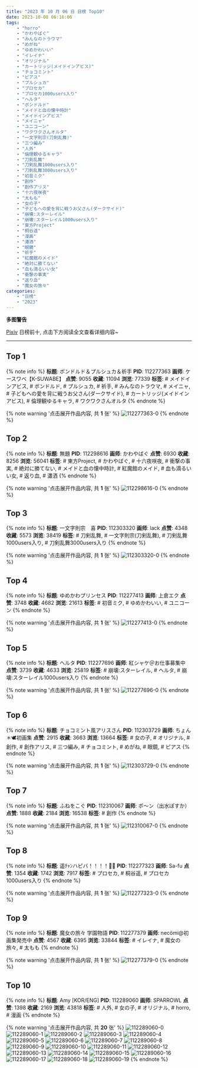 ```yaml
---
title: "2023 年 10 月 06 日 日榜 Top10"
date: 2023-10-08 06:16:06
tags:
    - "horro"
    - "かわやばぐ"
    - "みんなのトラウマ"
    - "めがね"
    - "ゆめかわいい"
    - "イレイナ"
    - "オリジナル"
    - "カートリッジ(メイドインアビス)"
    - "チョコミント"
    - "ピアス"
    - "プルシュカ"
    - "プロセカ"
    - "プロセカ1000users入り"
    - "ヘルタ"
    - "ボンドルド"
    - "メイドと血の懐中時計"
    - "メイドインアビス"
    - "メイニャ"
    - "ユニコーン"
    - "ワクワクさんオルタ"
    - "一文字則宗(刀剣乱舞)"
    - "三つ編み"
    - "人外"
    - "倫理観ゆるキャラ"
    - "刀剣乱舞"
    - "刀剣乱舞1000users入り"
    - "刀剣乱舞3000users入り"
    - "初音ミク"
    - "創作"
    - "創作アリス"
    - "十六夜咲夜"
    - "太もも"
    - "女の子"
    - "子どもへの愛を背に戦うお父さん(ダークサイド)"
    - "崩壊:スターレイル"
    - "崩壊:スターレイル1000users入り"
    - "東方Project"
    - "桐谷遥"
    - "漫画"
    - "瀟洒"
    - "眼鏡"
    - "祈手"
    - "紅魔館のメイド"
    - "絶対に勝てない"
    - "血も滴るいい女"
    - "衝撃の事実"
    - "返り血"
    - "魔女の旅々"
categories:
    - "日榜"
    - "2023"
---
```


<i class="fa fa-triangle-exclamation"></i>**多图警告**<i class="fa fa-triangle-exclamation"></i>

[Pixiv](https://www.pixiv.net/) 日榜前十, 点击下方阅读全文查看详细内容~

<!-- more -->

---

## Top 1

{% note info %}
**标题**: ボンドルド＆プルシュカ＆祈手
**PID**: 112277363 **画师**: ケースワベ【K-SUWABE】
**点赞**: 9055 **收藏**: 11094 **浏览**: 77339
**标签**: # メイドインアビス, # ボンドルド, # プルシュカ, # 祈手, # みんなのトラウマ, # メイニャ, # 子どもへの愛を背に戦うお父さん(ダークサイド), # カートリッジ(メイドインアビス), # 倫理観ゆるキャラ, # ワクワクさんオルタ
{% endnote %}

{% note warning '点击展开作品内容, 共 **1** 张' %}
![112277363-0](https://i.pixiv.re/img-original/img/2023/10/05/00/00/19/112277363_p0.jpg)
{% endnote %}

## Top 2

{% note info %}
**标题**: 無題
**PID**: 112298616 **画师**: かわやばぐ
**点赞**: 6930 **收藏**: 8256 **浏览**: 56041
**标签**: # 東方Project, # かわやばぐ, # 十六夜咲夜, # 衝撃の事実, # 絶対に勝てない, # メイドと血の懐中時計, # 紅魔館のメイド, # 血も滴るいい女, # 返り血, # 瀟洒
{% endnote %}

{% note warning '点击展开作品内容, 共 **1** 张' %}
![112298616-0](https://i.pixiv.re/img-original/img/2023/10/05/21/30/11/112298616_p0.jpg)
{% endnote %}

## Top 3

{% note info %}
**标题**: 一文字則宗　喜
**PID**: 112303320 **画师**: lack
**点赞**: 4348 **收藏**: 5573 **浏览**: 38419
**标签**: # 刀剣乱舞, # 一文字則宗(刀剣乱舞), # 刀剣乱舞1000users入り, # 刀剣乱舞3000users入り
{% endnote %}

{% note warning '点击展开作品内容, 共 **1** 张' %}
![112303320-0](https://i.pixiv.re/img-original/img/2023/10/06/00/00/28/112303320_p0.png)
{% endnote %}

## Top 4

{% note info %}
**标题**: ゆめかわプリンセス
**PID**: 112277413 **画师**: 上倉エク
**点赞**: 3748 **收藏**: 4682 **浏览**: 21613
**标签**: # 初音ミク, # ゆめかわいい, # ユニコーン
{% endnote %}

{% note warning '点击展开作品内容, 共 **1** 张' %}
![112277413-0](https://i.pixiv.re/img-original/img/2023/10/05/00/00/30/112277413_p0.jpg)
{% endnote %}

## Top 5

{% note info %}
**标题**: ヘルタ
**PID**: 112277696 **画师**: 紅シャケ＠お仕事募集中
**点赞**: 3739 **收藏**: 4633 **浏览**: 25819
**标签**: # 崩壊:スターレイル, # ヘルタ, # 崩壊:スターレイル1000users入り
{% endnote %}

{% note warning '点击展开作品内容, 共 **1** 张' %}
![112277696-0](https://i.pixiv.re/img-original/img/2023/10/05/00/04/09/112277696_p0.jpg)
{% endnote %}

## Top 6

{% note info %}
**标题**: チョコミント風アリスさん
**PID**: 112303729 **画师**: ちょん＊🕊初画集
**点赞**: 2915 **收藏**: 3663 **浏览**: 13664
**标签**: # 女の子, # オリジナル, # 創作, # 創作アリス, # 三つ編み, # チョコミント, # めがね, # 眼鏡, # ピアス
{% endnote %}

{% note warning '点击展开作品内容, 共 **1** 张' %}
![112303729-0](https://i.pixiv.re/img-original/img/2023/10/06/00/07/27/112303729_p0.png)
{% endnote %}

## Top 7

{% note info %}
**标题**: ふねをこぐ
**PID**: 112310067 **画师**: ポ～ン（出水ぽすか）
**点赞**: 1888 **收藏**: 2184 **浏览**: 16538
**标签**: # 創作
{% endnote %}

{% note warning '点击展开作品内容, 共 **1** 张' %}
![112310067-0](https://i.pixiv.re/img-original/img/2023/10/06/07/30/00/112310067_p0.jpg)
{% endnote %}

## Top 8

{% note info %}
**标题**: 遥ﾁｬﾝハピバ！！！！🎂🎉
**PID**: 112277323 **画师**: Sa-fu
**点赞**: 1354 **收藏**: 1742 **浏览**: 7917
**标签**: # プロセカ, # 桐谷遥, # プロセカ1000users入り
{% endnote %}

{% note warning '点击展开作品内容, 共 **1** 张' %}
![112277323-0](https://i.pixiv.re/img-original/img/2023/10/05/00/00/14/112277323_p0.jpg)
{% endnote %}

## Top 9

{% note info %}
**标题**: 魔女の旅々 学園物語
**PID**: 112277379 **画师**: necömi@初画集発売中
**点赞**: 4567 **收藏**: 6395 **浏览**: 33844
**标签**: # イレイナ, # 魔女の旅々, # 太もも
{% endnote %}

{% note warning '点击展开作品内容, 共 **1** 张' %}
![112277379-0](https://i.pixiv.re/img-original/img/2023/10/05/00/00/25/112277379_p0.png)
{% endnote %}

## Top 10

{% note info %}
**标题**: Amy [KOR/ENG]
**PID**: 112289060 **画师**: SPARROWL
**点赞**: 1398 **收藏**: 2169 **浏览**: 43818
**标签**: # 人外, # 女の子, # オリジナル, # horro, # 漫画
{% endnote %}

{% note warning '点击展开作品内容, 共 **20** 张' %}
![112289060-0](https://i.pixiv.re/img-original/img/2023/10/05/13/41/46/112289060_p0.png)
![112289060-1](https://i.pixiv.re/img-original/img/2023/10/05/13/41/46/112289060_p1.png)
![112289060-2](https://i.pixiv.re/img-original/img/2023/10/05/13/41/46/112289060_p2.png)
![112289060-3](https://i.pixiv.re/img-original/img/2023/10/05/13/41/46/112289060_p3.png)
![112289060-4](https://i.pixiv.re/img-original/img/2023/10/05/13/41/46/112289060_p4.png)
![112289060-5](https://i.pixiv.re/img-original/img/2023/10/05/13/41/46/112289060_p5.png)
![112289060-6](https://i.pixiv.re/img-original/img/2023/10/05/13/41/46/112289060_p6.png)
![112289060-7](https://i.pixiv.re/img-original/img/2023/10/05/13/41/46/112289060_p7.png)
![112289060-8](https://i.pixiv.re/img-original/img/2023/10/05/13/41/46/112289060_p8.png)
![112289060-9](https://i.pixiv.re/img-original/img/2023/10/05/13/41/46/112289060_p9.png)
![112289060-10](https://i.pixiv.re/img-original/img/2023/10/05/13/41/46/112289060_p10.png)
![112289060-11](https://i.pixiv.re/img-original/img/2023/10/05/13/41/46/112289060_p11.png)
![112289060-12](https://i.pixiv.re/img-original/img/2023/10/05/13/41/46/112289060_p12.png)
![112289060-13](https://i.pixiv.re/img-original/img/2023/10/05/13/41/46/112289060_p13.png)
![112289060-14](https://i.pixiv.re/img-original/img/2023/10/05/13/41/46/112289060_p14.png)
![112289060-15](https://i.pixiv.re/img-original/img/2023/10/05/13/41/46/112289060_p15.png)
![112289060-16](https://i.pixiv.re/img-original/img/2023/10/05/13/41/46/112289060_p16.png)
![112289060-17](https://i.pixiv.re/img-original/img/2023/10/05/13/41/46/112289060_p17.png)
![112289060-18](https://i.pixiv.re/img-original/img/2023/10/05/13/41/46/112289060_p18.png)
![112289060-19](https://i.pixiv.re/img-original/img/2023/10/05/13/41/46/112289060_p19.png)
{% endnote %}
